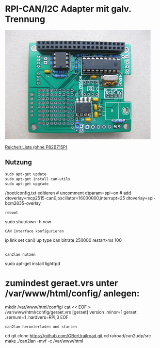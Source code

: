 RPI-CAN/I2C Adapter mit galv. Trennung
======================================

![RPI- MCP2515](https://github.com/GBert/misc/raw/master/RPi-MCP2515/pictures/rpi-mcp2515_01_s.jpg)

[Reichelt Liste (ohne P82B715P)](https://www.reichelt.de/my/1344615)

Nutzung
-------

```
sudo apt-get update
sudo apt-get install can-utils
sudo apt-get upgrade
```
/boot/config.txt editieren
\# uncomment
dtparam=spi=on
\# add
dtoverlay=mcp2515-can0,oscillator=16000000,interrupt=25
dtoverlay=spi-bcm2835-overlay
```
reboot
```
sudo shutdown -h now
```
CAN Interface konfigurieren
```
ip link set can0 up type can bitrate 250000 restart-ms 100
```

can2lan nutzen
```
sudo apt-get install lighttpd
# zumindest geraet.vrs unter /var/www/html/config/ anlegen:
mkdir /var/www/html/config/
cat << EOF > /var/www/html/config/geraet.vrs
[geraet]
version
 .minor=1
geraet
 .sernum=1
 .hardvers=RPi,3
EOF
```
can2lan herunterladen und starten
```
cd
git clone https://github.com/GBert/railroad.git
cd rairoad/can2udp/src
make
./can2lan -mvf -c /var/www/html
```
